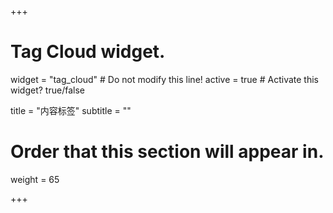 +++
# Tag Cloud widget.
widget = "tag_cloud"  # Do not modify this line!
active = true  # Activate this widget? true/false

title = "内容标签"
subtitle = ""

# Order that this section will appear in.
weight = 65

+++

